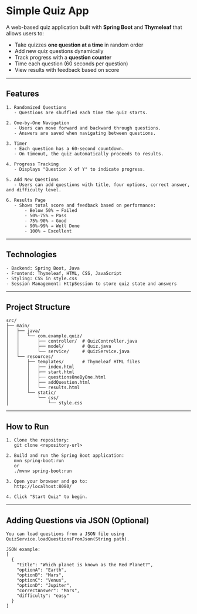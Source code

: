 # Simple Quiz App

A web-based quiz application built with **Spring Boot** and **Thymeleaf** that allows users to:

* Take quizzes **one question at a time** in random order
* Add new quiz questions dynamically
* Track progress with a **question counter**
* Time each question (60 seconds per question)
* View results with feedback based on score

---

## Features

```
1. Randomized Questions
   - Questions are shuffled each time the quiz starts.

2. One-by-One Navigation
   - Users can move forward and backward through questions.
   - Answers are saved when navigating between questions.

3. Timer
   - Each question has a 60-second countdown.
   - On timeout, the quiz automatically proceeds to results.

4. Progress Tracking
   - Displays "Question X of Y" to indicate progress.

5. Add New Questions
   - Users can add questions with title, four options, correct answer, and difficulty level.

6. Results Page
   - Shows total score and feedback based on performance:
       - Below 50% → Failed
       - 50%-75% → Pass
       - 75%-90% → Good
       - 90%-99% → Well Done
       - 100% → Excellent
```

---

## Technologies

```
- Backend: Spring Boot, Java
- Frontend: Thymeleaf, HTML, CSS, JavaScript
- Styling: CSS in style.css
- Session Management: HttpSession to store quiz state and answers
```

---

## Project Structure

```
src/
├── main/
│   ├── java/
│   │   └── com.example.quiz/
│   │       ├── controller/  # QuizController.java
│   │       ├── model/       # Quiz.java
│   │       └── service/     # QuizService.java
│   └── resources/
│       ├── templates/       # Thymeleaf HTML files
│       │   ├── index.html
│       │   ├── start.html
│       │   ├── questionsOneByOne.html
│       │   ├── addQuestion.html
│       │   └── results.html
│       └── static/
│           └── css/
│               └── style.css
```

---

## How to Run

```
1. Clone the repository:
   git clone <repository-url>

2. Build and run the Spring Boot application:
   mvn spring-boot:run
   or
   ./mvnw spring-boot:run

3. Open your browser and go to:
   http://localhost:8080/

4. Click "Start Quiz" to begin.
```

---

## Adding Questions via JSON (Optional)

```
You can load questions from a JSON file using QuizService.loadQuestionsFromJson(String path).

JSON example:
[
  {
    "title": "Which planet is known as the Red Planet?",
    "optionA": "Earth",
    "optionB": "Mars",
    "optionC": "Venus",
    "optionD": "Jupiter",
    "correctAnswer": "Mars",
    "difficulty": "easy"
  }
]
```
